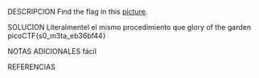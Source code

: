 DESCRIPCION
Find the flag in this [picture](https://jupiter.challenges.picoctf.org/static/89b371a46702a31aa9931a2a2b12f8bf/pico_img.png).

SOLUCION
Literalmentel el mismo procedimiento que glory of the garden
picoCTF{s0_m3ta_eb36bf44}

NOTAS ADICIONALES
fácil

REFERENCIAS